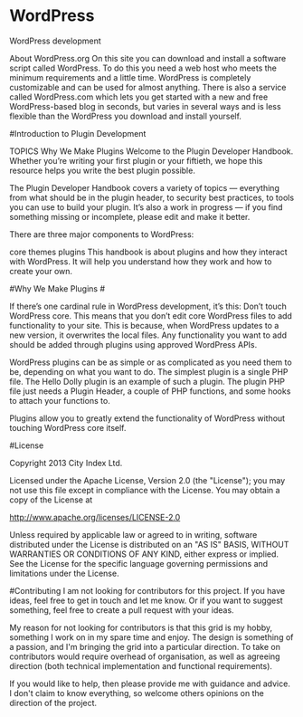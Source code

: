 # WordPress
WordPress development

About WordPress.org
On this site you can download and install a software script called WordPress. To do this you need a web host who meets the minimum requirements and a little time. WordPress is completely customizable and can be used for almost anything. There is also a service called WordPress.com which lets you get started with a new and free WordPress-based blog in seconds, but varies in several ways and is less flexible than the WordPress you download and install yourself.



#Introduction to Plugin Development

TOPICS
Why We Make Plugins
Welcome to the Plugin Developer Handbook. Whether you’re writing your first plugin or your fiftieth, we hope this resource helps you write the best plugin possible.

The Plugin Developer Handbook covers a variety of topics — everything from what should be in the plugin header, to security best practices, to tools you can use to build your plugin. It’s also a work in progress — if you find something missing or incomplete, please edit and make it better.

There are three major components to WordPress:

core
themes
plugins
This handbook is about plugins and how they interact with WordPress. It will help you understand how they work and how to create your own.

#Why We Make Plugins #

If there’s one cardinal rule in WordPress development, it’s this: Don’t touch WordPress core. This means that you don’t edit core WordPress files to add functionality to your site. This is because, when WordPress updates to a new version, it overwrites the local files. Any functionality you want to add should be added through plugins using approved WordPress APIs.

WordPress plugins can be as simple or as complicated as you need them to be, depending on what you want to do. The simplest plugin is a single PHP file. The Hello Dolly plugin is an example of such a plugin. The plugin PHP file just needs a Plugin Header, a couple of PHP functions, and some hooks to attach your functions to.

Plugins allow you to greatly extend the functionality of WordPress without touching WordPress core itself.

 



#License

Copyright 2013 City Index Ltd.

Licensed under the Apache License, Version 2.0 (the "License"); you may not use this file except in compliance with the License. You may obtain a copy of the License at

http://www.apache.org/licenses/LICENSE-2.0

Unless required by applicable law or agreed to in writing, software distributed under the License is distributed on an "AS IS" BASIS, WITHOUT WARRANTIES OR CONDITIONS OF ANY KIND, either express or implied. See the License for the specific language governing permissions and limitations under the License.



#Contributing
I am not looking for contributors for this project. If you have ideas, feel free to get in touch and let me know. Or if you want to suggest something, feel free to create a pull request with your ideas.

My reason for not looking for contributors is that this grid is my hobby, something I work on in my spare time and enjoy. The design is something of a passion, and I'm bringing the grid into a particular direction. To take on contributors would require overhead of organisation, as well as agreeing direction (both technical implementation and functional requirements).

If you would like to help, then please provide me with guidance and advice. I don't claim to know everything, so welcome others opinions on the direction of the project.
